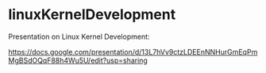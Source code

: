 # linuxKernelDevelopment

Presentation on Linux Kernel Development:

https://docs.google.com/presentation/d/13L7hVv9ctzLDEEnNNHurGmEqPmMgBSdOQqF88h4Wu5U/edit?usp=sharing
